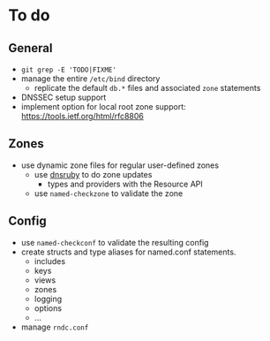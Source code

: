 <!-- SPDX-License-Identifier: GPL-3.0-or-later -->

# To do

## General

- `git grep -E 'TODO|FIXME'`
- manage the entire `/etc/bind` directory
  - replicate the default `db.*` files and associated `zone` statements
- DNSSEC setup support
- implement option for local root zone support: https://tools.ietf.org/html/rfc8806

## Zones

- use dynamic zone files for regular user-defined zones
  - use [dnsruby](https://rubygems.org/gems/dnsruby) to do zone updates
    - types and providers with the Resource API
  - use `named-checkzone` to validate the zone

## Config

- use `named-checkconf` to validate the resulting config
- create structs and type aliases for named.conf statements.
  - includes
  - keys
  - views
  - zones
  - logging
  - options
  - ...
- manage `rndc.conf`
